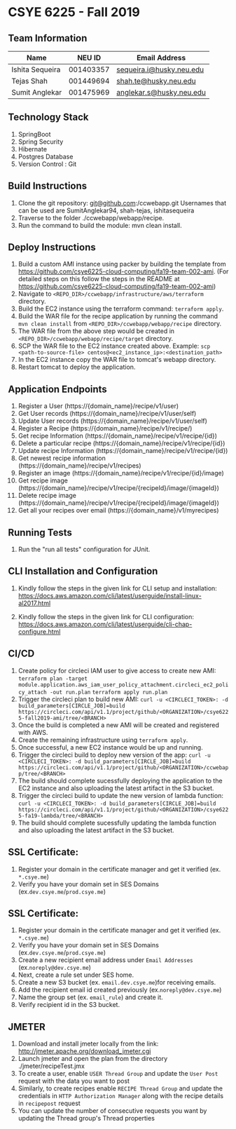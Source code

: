 # CSYE 6225 - Fall 2019

## Team Information

| Name | NEU ID | Email Address |
| --- | --- | --- |
| Ishita Sequeira| 001403357 | sequeira.i@husky.neu.edu |
| Tejas Shah | 001449694 | shah.te@husky.neu.edu |
| Sumit Anglekar | 001475969 | anglekar.s@husky.neu.edu |

## Technology Stack
1. SpringBoot
2. Spring Security
3. Hibernate
4. Postgres Database
5. Version Control : Git

## Build Instructions
1. Clone the git repository: git@github.com:<username>/ccwebapp.git
   Usernames that can be used are SumitAnglekar94, shah-tejas, ishitasequeira
2. Traverse to the folder ./ccwebapp/webapp/recipe.
3. Run the command to build the module: mvn clean install.

## Deploy Instructions
1. Build a custom AMI instance using packer by building the template from https://github.com/csye6225-cloud-computing/fa19-team-002-ami.
    (For detailed steps on this follow the steps in the README at https://github.com/csye6225-cloud-computing/fa19-team-002-ami)
2. Navigate to `<REPO_DIR>/ccwebapp/infrastructure/aws/terraform` directory.
3. Build the EC2 instance using the terraform command: `terraform apply`.
4. Build the WAR file for the recipe application by running the command `mvn clean install` from  `<REPO_DIR>/ccwebapp/webapp/recipe` directory.
5. The WAR file from the above step would be created in `<REPO_DIR>/ccwebapp/webapp/recipe/target` directory.
6. SCP the WAR file to the EC2 instance created above. Example:
    `scp <path-to-source-file> centos@<ec2_instance_ip>:<destination_path>`
7. In the EC2 instance copy the WAR file to tomcat's webapp directory.
8. Restart tomcat to deploy the application.

## Application Endpoints
1. Register a User (https://{domain_name}/recipe/v1/user)
2. Get User records (https://{domain_name}/recipe/v1/user/self)
3. Update User records (https://{domain_name}/recipe/v1/user/self)
4. Register a Recipe (https://{domain_name}/recipe/v1/recipe/)
5. Get recipe Information (https://{domain_name}/recipe/v1/recipe/{id})
6. Delete a particular recipe (https://{domain_name}/recipe/v1/recipe/{id})
7. Update recipe Information (https://{domain_name}/recipe/v1/recipe/{id})
8. Get newest recipe information (https://{domain_name}/recipe/v1/recipes)
9. Register an image (https://{domain_name}/recipe/v1/recipe/{id}/image)
10. Get recipe image (https://{domain_name}/recipe/v1/recipe/{recipeId}/image/{imageId})
11. Delete recipe image (https://{domain_name}/recipe/v1/recipe/{recipeId}/image/{imageId})
12. Get all your recipes over email (https://{domain_name}/v1/myrecipes)

## Running Tests
1. Run the "run all tests" configuration for JUnit.

## CLI Installation and Configuration
1. Kindly follow the steps in the given link for CLI setup and installation:
https://docs.aws.amazon.com/cli/latest/userguide/install-linux-al2017.html

2. Kindly follow the steps in the given link for CLI configuration:
https://docs.aws.amazon.com/cli/latest/userguide/cli-chap-configure.html

## CI/CD
1. Create policy for circleci IAM user to give access to create new AMI: 
    `terraform plan -target module.application.aws_iam_user_policy_attachment.circleci_ec2_policy_attach -out run.plan`
    `terraform apply run.plan`
2. Trigger the circleci plan to build new AMI:
    `curl -u <CIRCLECI_TOKEN>: -d build_parameters[CIRCLE_JOB]=build https://circleci.com/api/v1.1/project/github/<ORGANIZATION>/csye6225-fall2019-ami/tree/<BRANCH>`
3. Once the build is completed a new AMI will be created and registered with AWS.
4. Create the remaining infrastructure using `terraform apply`.
5. Once successful, a new EC2 instance would be up and running.
6. Trigger the circleci build to deploy new version of the app:
    `curl -u <CIRCLECI_TOKEN>: -d build_parameters[CIRCLE_JOB]=build https://circleci.com/api/v1.1/project/github/<ORGANIZATION>/ccwebapp/tree/<BRANCH>`
7. The build should complete sucessfully deploying the application to the EC2 instance and also uploading the latest artifact in the S3 bucket.
8. Trigger the circleci build to update the new version of lambda function:
    `curl -u <CIRCLECI_TOKEN>: -d build_parameters[CIRCLE_JOB]=build https://circleci.com/api/v1.1/project/github/<ORGANIZATION>/csye6225-fa19-lambda/tree/<BRANCH>`
9. The build should complete sucessfully updating the lambda function and also uploading the latest artifact in the S3 bucket.

## SSL Certificate:
1. Register your domain in the certificate manager and get it verified (ex. `*.csye.me`)
2. Verify you have your domain set in SES Domains (ex.`dev.csye.me`/`prod.csye.me`)

## SSL Certificate:
1. Register your domain in the certificate manager and get it verified (ex. `*.csye.me`)
1. Verify you have your domain set in SES Domains (ex.`dev.csye.me`/`prod.csye.me`)
2. Create a new recipient email address under `Email Addresses` (ex.`noreply@dev.csye.me`)  
3. Next, create a rule set under SES home.
4. Create a new S3 bucket (ex. `email.dev.csye.me`)for receiving emails.
5. Add the recipient email id created previously (ex.`noreply@dev.csye.me`)
6. Name the group set (ex. `email_rule`) and create it.
7. Verify recipient id in the S3 bucket.

## JMETER

1. Download and install jmeter locally from the link: http://jmeter.apache.org/download_jmeter.cgi
2. Launch jmeter and open the plan from the directory ./jmeter/recipeTest.jmx
3. To create a user, enable `USER Thread Group` and update the `User Post` request with the data you want to post
4. Similarly, to create recipes enable `RECIPE Thread Group` and update the credentials in `HTTP Authorization Manager` along with the recipe details in `recipepost` request
5. You can update the number of consecutive requests you want by updating the Thread group's Thread properties
